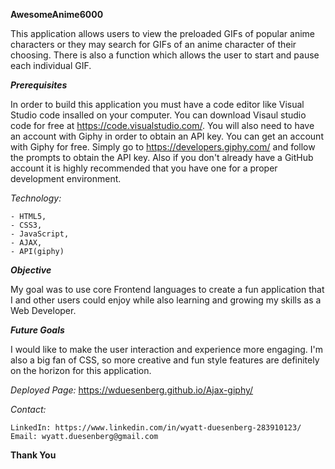 **AwesomeAnime6000**

This application allows users to view the preloaded GIFs of popular anime characters or they may search for GIFs of an anime character of their choosing. There is also a function which allows the user to start and pause each individual GIF.

***Prerequisites***

In order to build this application you must have a code editor like Visual Studio code insalled on your computer. You can download Visaul studio code for free at https://code.visualstudio.com/.
You will also need to have an account with Giphy in order to obtain an API key. You can get an account with Giphy for free.
Simply go to https://developers.giphy.com/ and follow the prompts to obtain the API key.
Also if you don't already have a GitHub account it is highly recommended that you have one for a proper development environment.

*Technology:*

    - HTML5,
    - CSS3,
    - JavaScript,
    - AJAX,
    - API(giphy)

***Objective***

My goal was to use core Frontend languages to create a fun application that I and other users could enjoy while also learning and growing my skills as a Web Developer.

***Future Goals***

I would like to make the user interaction and experience more engaging. I'm also a big fan of CSS, so more creative and fun style features are definitely on the horizon for this application.

*Deployed Page:*
https://wduesenberg.github.io/Ajax-giphy/

*Contact:*

    LinkedIn: https://www.linkedin.com/in/wyatt-duesenberg-283910123/
    Email: wyatt.duesenberg@gmail.com

**Thank You**
